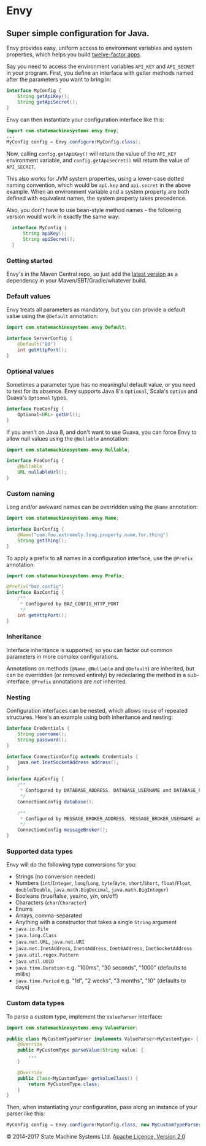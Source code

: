 # Envy

## Super simple configuration for Java.

Envy provides easy, uniform access to environment variables and system properties,
which helps you build [twelve-factor apps](http://www.12factor.net/config).

Say you need to access the environment variables `API_KEY` and `API_SECRET` in your program.
First, you define an interface with getter methods named after the parameters you want to bring in:

```java
interface MyConfig {
    String getApiKey();
    String getApiSecret();
}
```

Envy can then instantiate your configuration interface like this:

```java
import com.statemachinesystems.envy.Envy;
...
MyConfig config = Envy.configure(MyConfig.class);
```

Now, calling `config.getApiKey()` will return the value of the `API_KEY` environment variable, and
`config.getApiSecret()` will return the value of `API_SECRET`.

This also works for JVM system properties, using a lower-case dotted naming convention,
which would be `api.key` and `api.secret` in the above example. When an environment variable and a
system property are both defined with equivalent names, the system property takes precedence.

Also, you don't have to use bean-style method names - the following version would work in exactly the same way:

```java
  interface MyConfig {
      String apiKey();
      String apiSecret();
  }
```

### Getting started

Envy's in the Maven Central repo, so just add the
[latest version](https://search.maven.org/#search%7Cga%7C1%7Cg%3A%22com.statemachinesystems%22%20AND%20a%3A%22envy%22)
as a dependency in your Maven/SBT/Gradle/whatever build.

### Default values

Envy treats all parameters as mandatory, but you can provide a default value using the `@Default` annotation:

```java
import com.statemachinesystems.envy.Default;

interface ServerConfig {
    @Default("80")
    int getHttpPort();
}
```

### Optional values

Sometimes a parameter type has no meaningful default value, or you need to test for its absence.
Envy supports Java 8's `Optional`, Scala's `Option` and Guava's `Optional` types.

```java
interface FooConfig {
    Optional<URL> getUrl();
}
```

If you aren't on Java 8, and don't want to use Guava, you can force Envy to allow null values using
the `@Nullable` annotation:

```java
import com.statemachinesystems.envy.Nullable;

interface FooConfig {
    @Nullable
    URL nullableUrl();
}
```

### Custom naming

Long and/or awkward names can be overridden using the `@Name` annotation:

```java
import com.statemachinesystems.envy.Name;

interface BarConfig {
    @Name("com.foo.extremely.long.property.name.for.thing")
    String getThing();
}
```

To apply a prefix to all names in a configuration interface, use the `@Prefix` annotation:

```java
import com.statemachinesystems.envy.Prefix;

@Prefix("baz.config")
interface BazConfig {
    /**
     * Configured by BAZ_CONFIG_HTTP_PORT
     */
    int getHttpPort();
}
```

### Inheritance

Interface inheritance is supported, so you can factor out common parameters in more complex configurations.

Annotations on methods (`@Name`, `@Nullable` and `@Default`) are inherited,
but can be overridden (or removed entirely) by redeclaring the method in a sub-interface. `@Prefix` annotations
are *not* inherited.


### Nesting

Configuration interfaces can be nested, which allows reuse of repeated structures. Here's an example using both
inheritance and nesting:

```java
interface Credentials {
    String username();
    String password();
}

interface ConnectionConfig extends Credentials {
    java.net.InetSocketAddress address();
}

interface AppConfig {
    /**
     * Configured by DATABASE_ADDRESS, DATABASE_USERNAME and DATABASE_PASSWORD
     */
    ConnectionConfig database();

    /**
     * Configured by MESSAGE_BROKER_ADDRESS, MESSAGE_BROKER_USERNAME and MESSAGE_BROKER_PASSWORD
     */
    ConnectionConfig messageBroker();
}
```

### Supported data types

Envy will do the following type conversions for you:

* Strings (no conversion needed)
* Numbers (`int`/`Integer`, `long`/`Long`, `byte`/`Byte`, `short`/`Short`, `float`/`Float`, `double`/`Double`, `java.math.BigDecimal`, `java.math.BigInteger`)
* Booleans (true/false, yes/no, y/n, on/off)
* Characters (`char`/`Character`)
* Enums
* Arrays, comma-separated
* Anything with a constructor that takes a single `String` argument
* `java.io.File`
* `java.lang.Class`
* `java.net.URL`, `java.net.URI`
* `java.net.InetAddress`, `Inet4Address`, `Inet6Address`, `InetSocketAddress`
* `java.util.regex.Pattern`
* `java.util.UUID`
* `java.time.Duration` e.g. "100ms", "30 seconds", "1000" (defaults to millis)
* `java.time.Period` e.g. "1d", "2 weeks", "3 months", "10" (defaults to days)

### Custom data types

To parse a custom type, implement the `ValueParser` interface:

```java
import com.statemachinesystems.envy.ValueParser;

public class MyCustomTypeParser implements ValueParser<MyCustomType> {
    @Override
    public MyCustomType parseValue(String value) {
        ...
    }

    @Override
    public Class<MyCustomType> getValueClass() {
        return MyCustomType.class;
    }
}
```

Then, when instantiating your configuration, pass along an instance of your parser like this:

```java
MyConfig config = Envy.configure(MyConfig.class, new MyCustomTypeParser());
```

&copy; 2014-2017 State Machine Systems Ltd. [Apache Licence, Version 2.0]( http://www.apache.org/licenses/LICENSE-2.0)
